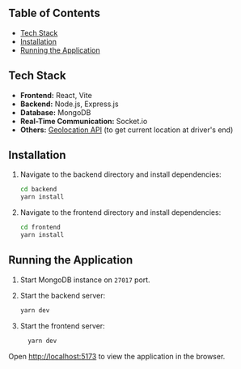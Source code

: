 ## Table of Contents

- [Tech Stack](#tech-stack)
- [Installation](#installation)
- [Running the Application](#running-the-application)

## Tech Stack

- **Frontend:** React, Vite
- **Backend:** Node.js, Express.js
- **Database:** MongoDB
- **Real-Time Communication:** Socket.io
- **Others:** [Geolocation API](https://developer.mozilla.org/en-US/docs/Web/API/Geolocation/getCurrentPosition) (to get current location at driver's end)

## Installation

1. Navigate to the backend directory and install dependencies:
   ```bash
   cd backend
   yarn install
    ```

2. Navigate to the frontend directory and install dependencies:
   ```bash
   cd frontend
   yarn install
   ```

## Running the Application

1. Start MongoDB instance on `27017` port.
2. Start the backend server:

   ```bash
   yarn dev
   ```
4. Start the frontend server:

   ```bash
     yarn dev
   ```

Open [http://localhost:5173](http://localhost:5173) to view the application in the browser.
